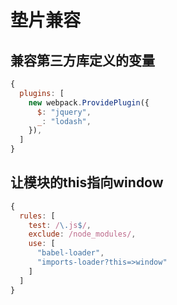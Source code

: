 # 垫片兼容

## 兼容第三方库定义的变量

```js
{
  plugins: [
    new webpack.ProvidePlugin({
      $: "jquery",
      _: "lodash",
    }),
  ]
}
```

## 让模块的this指向window

```js
{
  rules: [
    test: /\.js$/,
    exclude: /node_modules/,
    use: [
      "babel-loader",
      "imports-loader?this=>window"
    ]
  ]
}
```
